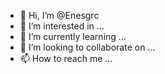 - 👋 Hi, I’m @Enesgrc
- 👀 I’m interested in ...
- 🌱 I’m currently learning ...
- 💞️ I’m looking to collaborate on ...
- 📫 How to reach me ...

<!---
Enesgrc/Enesgrc is a ✨ special ✨ repository because its `README.md` (this file) appears on your GitHub profile.
You can click the Preview link to take a look at your changes.
--->
